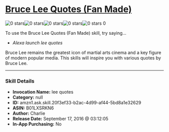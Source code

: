 # [Bruce Lee Quotes (Fan Made)](http://alexa.amazon.com/#skills/amzn1.ask.skill.20f3ef33-b2ac-4d99-af44-5bd8a1e32629)
![0 stars](../../images/ic_star_border_black_18dp_1x.png)![0 stars](../../images/ic_star_border_black_18dp_1x.png)![0 stars](../../images/ic_star_border_black_18dp_1x.png)![0 stars](../../images/ic_star_border_black_18dp_1x.png)![0 stars](../../images/ic_star_border_black_18dp_1x.png) 0

To use the Bruce Lee Quotes (Fan Made) skill, try saying...

* *Alexa launch lee quotes*

Bruce Lee remains the greatest icon of martial arts cinema and a key figure of modern popular media. This skills will inspire you with various quotes by Bruce Lee.

***

### Skill Details

* **Invocation Name:** lee quotes
* **Category:** null
* **ID:** amzn1.ask.skill.20f3ef33-b2ac-4d99-af44-5bd8a1e32629
* **ASIN:** B01LXSRKN6
* **Author:** Charlie
* **Release Date:** September 17, 2016 @ 03:12:05
* **In-App Purchasing:** No

